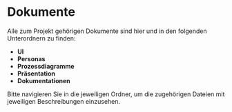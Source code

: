 # Dokumente

Alle zum Projekt gehörigen Dokumente sind hier und in den folgenden Unterordnern zu finden:

- **UI**
- **Personas**
- **Prozessdiagramme**
- **Präsentation**
- **Dokumentationen**

Bitte navigieren Sie in die jeweiligen Ordner, um die zugehörigen Dateien mit jeweiligen Beschreibungen einzusehen.

